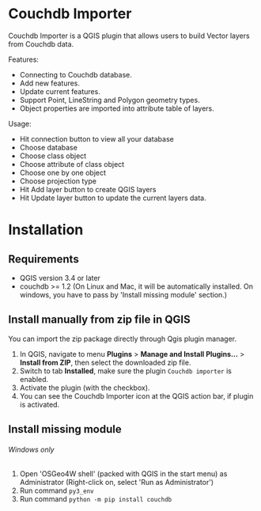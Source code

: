 # Couchdb Importer

Couchdb Importer is a QGIS plugin that allows users to build Vector layers
from Couchdb data.

Features:
  - Connecting to Couchdb database.
  - Add new features.
  - Update current features.
  - Support Point, LineString and Polygon geometry types.
  - Object properties are imported into attribute table of layers.

Usage:
  - Hit connection button to view all your database
  - Choose database
  - Choose class object
  - Choose attribute of class object
  - Choose one by one object
  - Choose projection type
  - Hit Add layer button to create QGIS layers
  - Hit Update layer button to update the current layers data.

# Installation
## Requirements
- QGIS version 3.4 or later
- couchdb >= 1.2  (On Linux and Mac, it will be automatically installed.
On windows, you have to pass by 'Install missing module' section.)

## Install manually from zip file in QGIS
You can import the zip package directly through Qgis plugin manager.
1. In QGIS, navigate to menu **Plugins** > **Manage and Install Plugins...** > **Install from ZIP**, then select the downloaded zip file.
2. Switch to tab **Installed**, make sure the plugin `Couchdb importer` is enabled.
3. Activate the plugin (with the checkbox).  
4. You can see the Couchdb Importer icon at the QGIS action bar, if plugin is activated.

## Install missing module
###### Windows only
1. Open 'OSGeo4W shell' (packed with QGIS in the start menu) as Administrator (Right-click on, select 'Run as Administrator')
2. Run command `py3_env`
3. Run command `python -m pip install couchdb`
